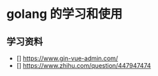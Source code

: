 # golang 的学习和使用


## 学习资料
- [] https://www.gin-vue-admin.com/
- [] https://www.zhihu.com/question/447947474